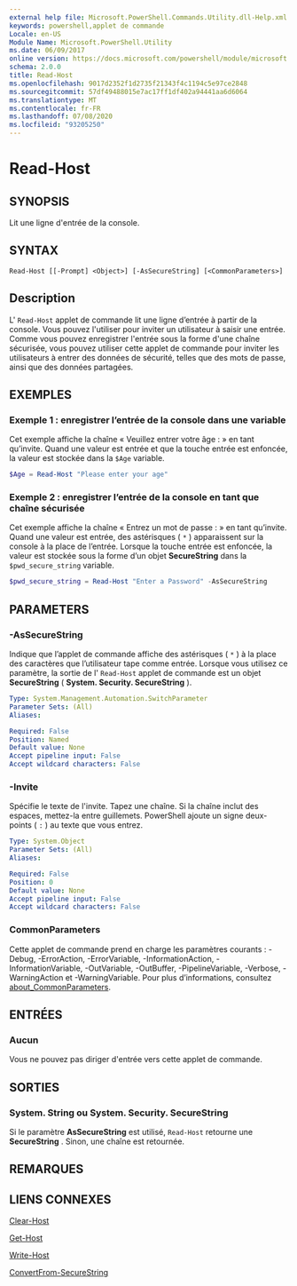 ```yaml
---
external help file: Microsoft.PowerShell.Commands.Utility.dll-Help.xml
keywords: powershell,applet de commande
Locale: en-US
Module Name: Microsoft.PowerShell.Utility
ms.date: 06/09/2017
online version: https://docs.microsoft.com/powershell/module/microsoft.powershell.utility/read-host?view=powershell-5.1&WT.mc_id=ps-gethelp
schema: 2.0.0
title: Read-Host
ms.openlocfilehash: 9017d2352f1d2735f21343f4c1194c5e97ce2848
ms.sourcegitcommit: 57df49488015e7ac17ff1df402a94441aa6d6064
ms.translationtype: MT
ms.contentlocale: fr-FR
ms.lasthandoff: 07/08/2020
ms.locfileid: "93205250"
---
```

# Read-Host

## SYNOPSIS
Lit une ligne d'entrée de la console.

## SYNTAX

```
Read-Host [[-Prompt] <Object>] [-AsSecureString] [<CommonParameters>]
```

## Description

L' `Read-Host` applet de commande lit une ligne d’entrée à partir de la console. Vous pouvez l'utiliser pour inviter un utilisateur à saisir une entrée. Comme vous pouvez enregistrer l'entrée sous la forme d'une chaîne sécurisée, vous pouvez utiliser cette applet de commande pour inviter les utilisateurs à entrer des données de sécurité, telles que des mots de passe, ainsi que des données partagées.

## EXEMPLES

### Exemple 1 : enregistrer l’entrée de la console dans une variable

Cet exemple affiche la chaîne « Veuillez entrer votre âge : » en tant qu’invite. Quand une valeur est entrée et que la touche entrée est enfoncée, la valeur est stockée dans la `$Age` variable.

```powershell
$Age = Read-Host "Please enter your age"
```

### Exemple 2 : enregistrer l’entrée de la console en tant que chaîne sécurisée

Cet exemple affiche la chaîne « Entrez un mot de passe : » en tant qu’invite. Quand une valeur est entrée, des astérisques ( `*` ) apparaissent sur la console à la place de l’entrée. Lorsque la touche entrée est enfoncée, la valeur est stockée sous la forme d’un objet **SecureString** dans la `$pwd_secure_string` variable.

```powershell
$pwd_secure_string = Read-Host "Enter a Password" -AsSecureString
```

## PARAMETERS

### -AsSecureString

Indique que l’applet de commande affiche des astérisques ( `*` ) à la place des caractères que l’utilisateur tape comme entrée. Lorsque vous utilisez ce paramètre, la sortie de l' `Read-Host` applet de commande est un objet **SecureString** ( **System. Security. SecureString** ).

```yaml
Type: System.Management.Automation.SwitchParameter
Parameter Sets: (All)
Aliases:

Required: False
Position: Named
Default value: None
Accept pipeline input: False
Accept wildcard characters: False
```

### -Invite

Spécifie le texte de l'invite.
Tapez une chaîne.
Si la chaîne inclut des espaces, mettez-la entre guillemets.
PowerShell ajoute un signe deux-points ( `:` ) au texte que vous entrez.

```yaml
Type: System.Object
Parameter Sets: (All)
Aliases:

Required: False
Position: 0
Default value: None
Accept pipeline input: False
Accept wildcard characters: False
```

### CommonParameters

Cette applet de commande prend en charge les paramètres courants : -Debug, -ErrorAction, -ErrorVariable, -InformationAction, -InformationVariable, -OutVariable, -OutBuffer, -PipelineVariable, -Verbose, -WarningAction et -WarningVariable. Pour plus d’informations, consultez [about_CommonParameters](https://go.microsoft.com/fwlink/?LinkID=113216).

## ENTRÉES

### Aucun

Vous ne pouvez pas diriger d'entrée vers cette applet de commande.

## SORTIES

### System. String ou System. Security. SecureString

Si le paramètre **AsSecureString** est utilisé, `Read-Host` retourne une **SecureString** . Sinon, une chaîne est retournée.

## REMARQUES

## LIENS CONNEXES

[Clear-Host](../microsoft.powershell.core/clear-host.md)

[Get-Host](Get-Host.md)

[Write-Host](Write-Host.md)

[ConvertFrom-SecureString](../Microsoft.PowerShell.Security/ConvertFrom-SecureString.md)
